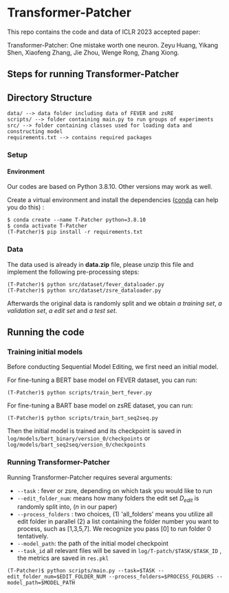 # Transformer-Patcher

This repo contains the code and data of ICLR 2023 accepted paper:

Transformer-Patcher: One mistake worth one neuron. Zeyu Huang, Yikang Shen, Xiaofeng Zhang, Jie Zhou, Wenge Rong, Zhang Xiong.

## Steps for running Transformer-Patcher

## Directory Structure

```
data/ --> data folder including data of FEVER and zsRE
scripts/ --> folder containing main.py to run groups of experiments
src/ --> folder containing classes used for loading data and constructing model
requirements.txt --> contains required packages
```

### Setup

#### Environment

Our codes are based on Python 3.8.10. Other versions may work as well.

Create a virtual environment and install the dependencies ([conda](https://www.anaconda.com/) can help you do this) :

```
$ conda create --name T-Patcher python=3.8.10
$ conda activate T-Patcher
(T-Patcher)$ pip install -r requirements.txt
```

### Data

The data used is already in **data.zip** file, please unzip this file and implement the following pre-processing steps:

```
(T-Patcher)$ python src/dataset/fever_dataloader.py
(T-Patcher)$ python src/dataset/zsre_dataloader.py
```

Afterwards the original data is randomly split and we obtain *a training set*, *a validation set*, *a edit set* and  *a test set*.

## Running the code

### Training initial models

Before conducting Sequential Model Editing, we first need an initial model.

For fine-tuning a BERT base model on FEVER dataset, you can run:

```
(T-Patcher)$ python scripts/train_bert_fever.py
```

For fine-tuning a BART base model on zsRE dataset, you can run:

```
(T-Patcher)$ python scripts/train_bart_seq2seq.py
```

Then the initial model is trained and its checkpoint is saved in `log/models/bert_binary/version_0/checkpoints` or `log/models/bart_seq2seq/version_0/checkpoints` 

### Running Transformer-Patcher

Running Transformer-Patcher requires several arguments:

- `--task` : fever or zsre, depending on which task you would like to run
- `--edit_folder_num`: means how many folders the edit set $D_{edit}$ is randomly split into, ($n$ in our paper)
- `--process_folders` : two choices, (1) 'all_folders' means you utilize all edit folder in parallel (2) a list containing the folder number you want to process, such as [1,3,5,7]. We recognize you pass [0] to run folder 0 tentatively.   
- `--model_path`: the path of the initial model checkpoint
- `--task_id` all relevant files will be saved in `log/T-patch/$TASK/$TASK_ID` , the metrics are saved in `res.pkl`

```
(T-Patcher)$ python scripts/main.py --task=$TASK --edit_folder_num=$EDIT_FOLDER_NUM --process_folders=$PROCESS_FOLDERS --model_path=$MODEL_PATH
```